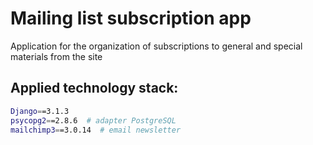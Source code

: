 # Mailing list subscription app
Application for the organization of subscriptions to general and special materials from the site
## Applied technology stack:
```bash
Django==3.1.3
psycopg2==2.8.6  # adapter PostgreSQL
mailchimp3==3.0.14  # email newsletter
```
